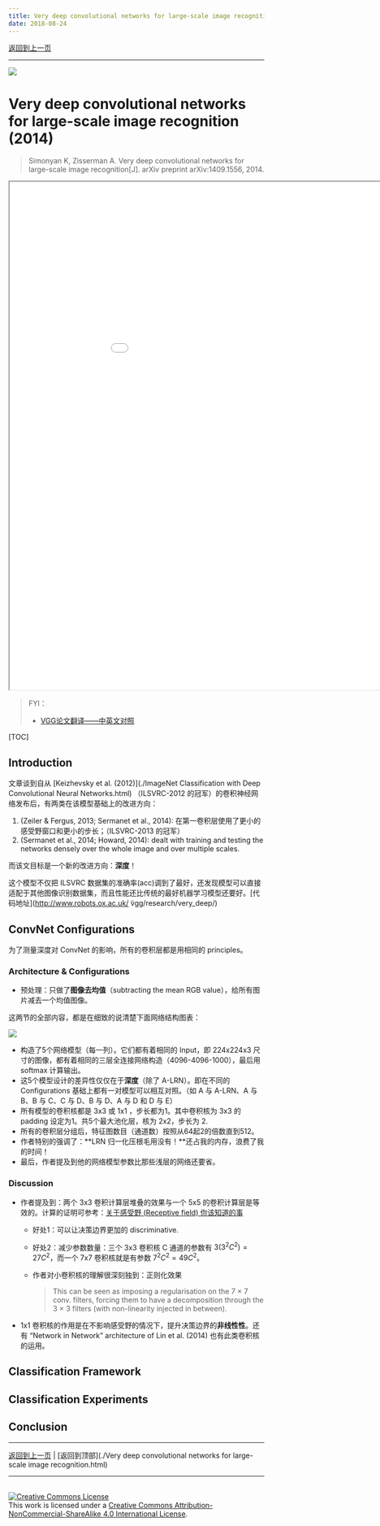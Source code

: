 ```yaml
---
title: Very deep convolutional networks for large-scale image recognition
date: 2018-08-24
---
```


[返回到上一页](./index.html)

---

![](https://i.loli.net/2018/08/24/5b7fffecd8d1d.png)

# Very deep convolutional networks for large-scale image recognition (2014)

> Simonyan K, Zisserman A. Very deep convolutional networks for large-scale image recognition[J]. arXiv preprint arXiv:1409.1556, 2014.



<iframe src="Very deep convolutional networks for large-scale image recognition.pdf" style="width:1000px; height:1000px;" width="100%" height=100%>This browser does not support PDFs. Please download the PDF to view it: <a href="https://arxiv.org/pdf/1409.1556.pdf">Download PDF</a></iframe>



> FYI：
>
> - [VGG论文翻译——中英文对照](http://noahsnail.com/2017/08/17/2017-8-17-VGG论文翻译——中英文对照/)



[TOC]

## Introduction

文章谈到自从 [Keizhevsky et al. (2012)](./ImageNet Classification with Deep Convolutional Neural Networks.html) （ILSVRC-2012 的冠军）的卷积神经网络发布后，有两类在该模型基础上的改进方向：

1. (Zeiler & Fergus, 2013; Sermanet et al., 2014): 在第一卷积层使用了更小的感受野窗口和更小的步长；（ILSVRC-2013 的冠军）
2. (Sermanet et al., 2014; Howard, 2014):  dealt with training and testing the networks densely over the whole image and over multiple scales.

而该文目标是一个新的改进方向：**深度**！

这个模型不仅把 ILSVRC 数据集的准确率(acc)调到了最好，还发现模型可以直接适配于其他图像识别数据集，而且性能还比传统的最好机器学习模型还要好。[代码地址](http://www.robots.ox.ac.uk/ ̃vgg/research/very_deep/)



## ConvNet Configurations

为了测量深度对 ConvNet 的影响，所有的卷积层都是用相同的 principles。



### Architecture & Configurations

- 预处理：只做了**图像去均值**（subtracting the mean RGB value），给所有图片减去一个均值图像。

这两节的全部内容，都是在细致的说清楚下面网络结构图表：

![](https://i.loli.net/2018/08/25/5b81787a0e337.png)

- 构造了5个网络模型（每一列）。它们都有着相同的 Input，即 224x224x3 尺寸的图像，都有着相同的三层全连接网络构造（4096-4096-1000），最后用 softmax 计算输出。
- 这5个模型设计的差异性仅仅在于**深度**（除了 A-LRN）。即在不同的 Configurations 基础上都有一对模型可以相互对照。（如 A 与 A-LRN、A 与 B、B 与 C、C 与 D、B 与 D、A 与 D 和 D 与 E）
- 所有模型的卷积核都是 3x3 或 1x1 ，步长都为1。其中卷积核为 3x3 的 padding 设定为1。共5个最大池化层，核为 2x2，步长为 2.
- 所有的卷积层分组后，特征图数目（通道数）按照从64起2的倍数直到512。
- 作者特别的强调了：**LRN 归一化压根毛用没有！**还占我的内存，浪费了我的时间！
- 最后，作者提及到他的网络模型参数比那些浅层的网络还要省。



### Discussion

- 作者提及到：两个 3x3 卷积计算层堆叠的效果与一个 5x5 的卷积计算层是等效的。计算的证明可参考：[关于感受野 (Receptive field) 你该知道的事](../posts/receptive_field.html)

  - 好处1：可以让决策边界更加的 discriminative.

  - 好处2：减少参数数量：三个 3x3 卷积核 C 通道的参数有 $3(3^2C^2)=27C^2$，而一个 7x7 卷积核就是有参数 $7^2C^2=49C^2$。

  - 作者对小卷积核的理解很深刻独到：正则化效果

    > This can be seen as imposing a regularisation on the 7 × 7 conv. filters, forcing them to have a decomposition through the 3 × 3 filters (with non-linearity injected in between).

- 1x1 卷积核的作用是在不影响感受野的情况下，提升决策边界的**非线性性**。还有  “Network in Network” architecture of Lin et al. (2014) 也有此类卷积核的运用。



## Classification Framework



## Classification Experiments



## Conclusion

















---

[返回到上一页](./index.html) | [返回到顶部](./Very deep convolutional networks for large-scale image recognition.html)

---
<br>
<a rel="license" href="http://creativecommons.org/licenses/by-nc-sa/4.0/"><img alt="Creative Commons License" style="border-width:0" src="https://i.creativecommons.org/l/by-nc-sa/4.0/88x31.png" /></a><br />This work is licensed under a <a rel="license" href="http://creativecommons.org/licenses/by-nc-sa/4.0/">Creative Commons Attribution-NonCommercial-ShareAlike 4.0 International License</a>.
<br>
<script type="application/json" class="js-hypothesis-config">
  {
    "openSidebar": false,
    "showHighlights": true,
    "theme": classic,
    "enableExperimentalNewNoteButton": true
  }
</script>
<script async src="https://hypothes.is/embed.js"></script>
